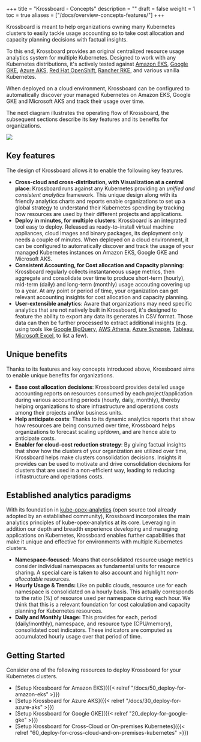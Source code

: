 +++
title = "Krossboard - Concepts"
description = ""
draft = false
weight = 1
toc = true
aliases = ["/docs/overview-concepts-features/"]
+++

Krossboard is meant to help organizations owning many Kubernetes clusters to easily tackle usage accounting so to take cost allocation and capacity planning decisions with factual insights.

To this end, Krossboard provides an original centralized resource usage analytics system for multiple Kubernetes. Designed to work with any Kubernetes distributions, it's actively tested against [Amazon EKS](https://aws.amazon.com/eks/), [Google GKE](https://cloud.google.com/kubernetes-engine), [Azure AKS](https://azure.microsoft.com/services/kubernetes-service/), [Red Hat OpenShift](https://www.openshift.com/), [Rancher RKE](https://rancher.com/products/rke/), and various vanilla Kubernetes.

When deployed on a cloud environment, Krossboard can be configured to automatically discover your managed Kubernetes on Amazon EKS, Google GKE and Microsoft AKS and track their usage over time.

The next diagram illustrates the operating flow of Krossboard, the subsequent sections describe its key features and its benefits for organizations. 

![](/images/docs/krossboard-architecture-overview.png)

## Key features
The design of Krossboard allows it to enable the following key features.

* **Cross-cloud and cross-distribution, with Visualization at a central place**: Krossboard runs against any Kubernetes providing an *unified and consistent analytics* framework. This unique design along with its friendly analytics charts and reports enable organizations to set up a global strategy to understand their Kubernetes spending by tracking how resources are used by their different projects and applications.
* **Deploy in minutes, for multiple clusters**: Krossboard is an integrated tool easy to deploy. Released as ready-to-install virtual machine appliances, cloud images and  binary packages, its deployment only needs a couple of minutes. When deployed on a cloud environment, it can be configured to automatically discover and track the usage of your managed Kubernetes instances on Amazon EKS, Google GKE and Microsoft AKS.
* **Consistent Accounting, for Cost allocation and Capacity planning**: Krossboard regularly collects instantaneous usage metrics, then aggregate and consolidate over time to produce short-term (hourly), mid-term (daily) and long-term (monthly) usage accouting covering up to a year. At any point or period of time, your organization can get relevant accounting insights for cost allocation and capacity planning.
* **User-extensible analytics**: Aware that organizations may need specific analytics that are not natively built in Krossboard, it's designed to feature the ability to export any data its generates in CSV format. Those data can then be further processed to extract additional insights (e.g. using tools like [Google BigQuery](https://cloud.google.com/bigquery), [AWS Athena](https://aws.amazon.com/athena/), [Azure Synapse](https://azure.microsoft.com/en-us/services/synapse-analytics/), [Tableau](https://www.tableau.com/), [Microsoft Excel](https://www.microsoft.com/en-us/microsoft-365/excel#pivot-forPersonal), to list a few).

## Unique benefits
Thanks to its features and key concepts introduced above, Krossboard aims to enable unique benefits for organizations.

* **Ease cost allocation decisions**: Krossboard provides detailed usage accounting reports on resources consumed by each project/application during various accounting periods (hourly, daily, monthly), thereby helping organizations to share infrastructure and operations costs among their projects and/or business units.
* **Help anticipate costs**: Thanks to its dynamic analytics reports that show how resources are being consumed over time, Krossboard helps organizations to forecast scaling up/down, and are hence able to anticipate costs.
* **Enabler for cloud-cost reduction strategy**: By giving factual insights that show how the clusters of your organization are utilized over time, Krossboard helps make clusters consolidation decisions. Insights it provides can be used to motivate and drive consolidation decisions for clusters that are used in a non-efficient way, leading to reducing infrastructure and operations costs.

## Established analytics paradigms
With its foundation in [kube-opex-analytics](https://github.com/rchakode/kube-opex-analytics) (open source tool already adopted by an established community), Krossboard incorporates the main analytics principles of kube-opex-analytics at its core. Leveraging in addition our depth and breadth experience developing and managing applications on Kubernetes, Krossboard enables further capabilities that make it unique and effective for environments with multiple Kubernetes clusters.

* **Namespace-focused:**
    Means that consolidated resource usage metrics consider individual namespaces as fundamental units for resource sharing. A special care is taken to also account and highlight *non-allocatable* resources.
* **Hourly Usage & Trends:**
    Like on public clouds, resource use for each namespace is consolidated on a hourly basis. This actually corresponds to the ratio (%) of resource used per namespace during each hour. We think that this is a relevant foundation for cost calculation and capacity planning for Kubernetes resources.
* **Daily and Monthly Usage:**
    This provides for each, period (daily/monthly), namespace, and resource type (CPU/memory), consolidated cost indicators. These indicators are computed as accumulated hourly usage over that period of time.

## Getting Started
Consider one of the following resources to deploy Krossboard for your Kubernetes clusters.

* [Setup Krossboard for Amazon EKS]({{< relref "/docs/50_deploy-for-amazon-eks" >}})
* [Setup Krossboard for Azure AKS]({{< relref "/docs/30_deploy-for-azure-aks" >}})
* [Setup Krossboard for Google GKE]({{< relref "20_deploy-for-google-gke" >}})
* [Setup Krossboard for Cross-Cloud or On-premises Kubernetes]({{< relref "60_deploy-for-cross-cloud-and-on-premises-kubernetes" >}})

